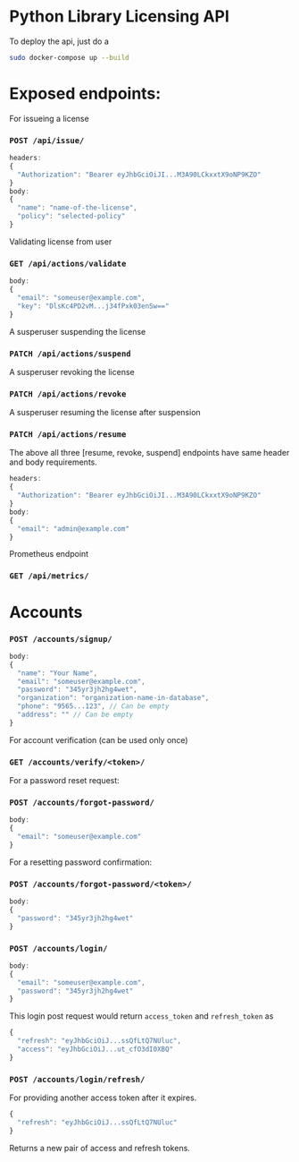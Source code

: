 # Python Library Licensing API

To deploy the api, just do a 
```bash
sudo docker-compose up --build
```

# Exposed endpoints:  

For issueing a license  
### ```POST /api/issue/```
```javascript
headers:
{ 
  "Authorization": "Bearer eyJhbGciOiJI...M3A90LCkxxtX9oNP9KZO"
}
body:
{ 
  "name": "name-of-the-license", 
  "policy": "selected-policy"
}
```

Validating license from user
###  ```GET /api/actions/validate```
  
```javascript
body:
{ 
  "email": "someuser@example.com", 
  "key": "DlsKc4PD2vM...j34fPxk03enSw=="
}
```

A susperuser suspending the license
###  ```PATCH /api/actions/suspend```

A susperuser revoking the license
###  ```PATCH /api/actions/revoke```

A susperuser resuming the license after suspension
###  ```PATCH /api/actions/resume```
The above all three [resume, revoke, suspend] endpoints have same header and body requirements.
```javascript
headers:
{ 
  "Authorization": "Bearer eyJhbGciOiJI...M3A90LCkxxtX9oNP9KZO"
}
body:
{ 
  "email": "admin@example.com"
}
```
Prometheus endpoint
###  ```GET /api/metrics/```


# Accounts
###  ```POST /accounts/signup/```
```javascript
body: 
{ 
  "name": "Your Name", 
  "email": "someuser@example.com", 
  "password": "345yr3jh2hg4wet", 
  "organization": "organization-name-in-database", 
  "phone": "9565...123", // Can be empty 
  "address": "" // Can be empty
}
```

For account verification (can be used only once)
### ```GET /accounts/verify/<token>/```


For a password reset request:
###  ```POST /accounts/forgot-password/```
```javascript
body: 
{
  "email": "someuser@example.com"
}
```
For a resetting password confirmation:
###  ```POST /accounts/forgot-password/<token>/```
```javascript
body: 
{
  "password": "345yr3jh2hg4wet"
}
```

###  ```POST /accounts/login/```
```javascript
body: 
{
  "email": "someuser@example.com",
  "password": "345yr3jh2hg4wet"
}
```
This login post request would return ```access_token``` and ```refresh_token``` as
```javascript
{
  "refresh": "eyJhbGciOiJ...ssQfLtQ7NUluc",
  "access": "eyJhbGciOiJ...ut_cfO3dI0XBQ"
}
```

###  ```POST /accounts/login/refresh/```
For providing another access token after it expires.
```javascript
{
  "refresh": "eyJhbGciOiJ...ssQfLtQ7NUluc"
}
```
Returns a new pair of access and refresh tokens.

